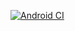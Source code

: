 [![Android CI](https://github.com/Negrustin/maqa-homework-2.2/actions/workflows/android.yml/badge.svg)](https://github.com/Negrustin/maqa-homework-2.2/actions/workflows/android.yml)